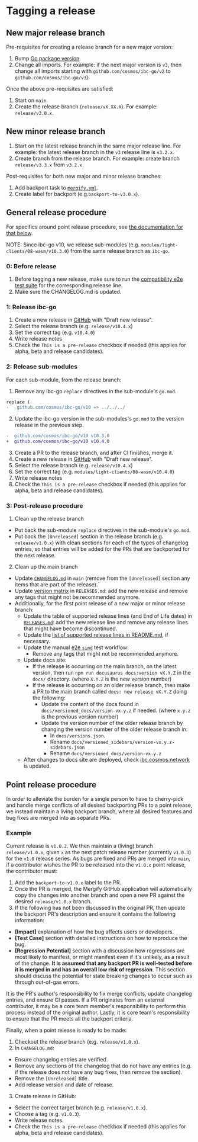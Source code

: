 # Tagging a release

## New major release branch

Pre-requisites for creating a release branch for a new major version:

1. Bump [Go package version](https://github.com/cosmos/ibc-go/blob/main/go.mod#L3).
2. Change all imports. For example: if the next major version is `v3`, then change all imports starting with `github.com/cosmos/ibc-go/v2` to `github.com/cosmos/ibc-go/v3`).

Once the above pre-requisites are satisfied:

1. Start on `main`.
2. Create the release branch (`release/vX.XX.X`). For example: `release/v3.0.x`.

## New minor release branch

1. Start on the latest release branch in the same major release line. For example: the latest release branch in the `v3` release line is `v3.2.x`.
2. Create branch from the release branch. For example: create branch `release/v3.3.x` from `v3.2.x`.

Post-requisites for both new major and minor release branches:

1. Add backport task to [`mergify.yml`](https://github.com/cosmos/ibc-go/blob/main/.github/mergify.yml).
2. Create label for backport (e.g.`backport-to-v3.0.x`).

## General release procedure

For specifics around point release procedure, see [the documentation for that below](#point-release-procedure).

NOTE: Since ibc-go v10, we release sub-modules (e.g. `modules/light-clients/08-wasm/v10.3.0`) from the same release branch as `ibc-go`.

### 0: Before release

1. Before tagging a new release, make sure to run the [compatibility e2e test suite](https://github.com/cosmos/ibc-go/actions/workflows/e2e-compatibility.yaml) for the corresponding release line.
2. Make sure the CHANGELOG.md is updated.

### 1: Release ibc-go

1. Create a new release in [GitHub](https://github.com/cosmos/ibc-go/releases) with "Draft new release".
2. Select the release branch (e.g. `release/v10.4.x`)
3. Set the correct tag (e.g. `v10.4.0`)
4. Write release notes
5. Check the `This is a pre-release` checkbox if needed (this applies for alpha, beta and release candidates).

### 2: Release sub-modules

For each sub-module, from the release branch:
1. Remove any ibc-go `replace` directives in the sub-module's `go.mod`.
  ```diff
  replace (
-   github.com/cosmos/ibc-go/v10 => ../../../
  ```
2. Update the ibc-go version in the sub-modules's `go.mod` to the version release in the previous step.
  ```diff
-  github.com/cosmos/ibc-go/v10 v10.3.0
+  github.com/cosmos/ibc-go/v10 v10.4.0
  ```
3. Create a PR to the release branch, and after CI finishes, merge it.
4. Create a new release in [GitHub](https://github.com/cosmos/ibc-go/releases) with "Draft new release".
5. Select the release branch (e.g. `release/v10.4.x`)
6. Set the correct tag (e.g. `modules/light-clients/08-wasm/v10.4.0`)
7. Write release notes
8. Check the `This is a pre-release` checkbox if needed (this applies for alpha, beta and release candidates).

### 3: Post-release procedure

1. Clean up the release branch
  - Put back the sub-module `replace` directives in the sub-module's `go.mod`.
  - Put back the `[Unreleased]` section in the release branch (e.g. `release/v1.0.x`) with clean sections for each of the types of changelog entries, so that entries will be added for the PRs that are backported for the next release.
2. Clean up the main branch
  - Update [`CHANGELOG.md`](../../CHANGELOG.md) in `main` (remove from the `[Unreleased]` section any items that are part of the release).`
  - Update [version matrix](../../RELEASES.md#version-matrix) in `RELEASES.md`: add the new release and remove any tags that might not be recommended anymore.
  - Additionally, for the first point release of a new major or minor release branch:
    - Update the table of supported release lines (and End of Life dates) in [`RELEASES.md`](../../RELEASES.md): add the new release line and remove any release lines that might have become discontinued.
    - Update the [list of supported release lines in README.md](../../RELEASES.md#releases), if necessary.
    - Update the manual [e2e `simd`](https://github.com/cosmos/ibc-go/blob/main/.github/workflows/e2e-manual-simd.yaml) test workflow:
        - Remove any tags that might not be recommended anymore. 
    - Update docs site:
        - If the release is occurring on the main branch, on the latest version, then run `npm run docusaurus docs:version vX.Y.Z` in the `docs/` directory. (where `X.Y.Z` is the new version number)
        - If the release is occurring on an older release branch, then make a PR to the main branch called `docs: new release vX.Y.Z` doing the following:
            - Update the content of the docs found in `docs/versioned_docs/version-vx.y.z` if needed. (where `x.y.z` is the previous version number)
            - Update the version number of the older release branch by changing the version number of the older release branch in:
                - In `docs/versions.json`.
                - Rename `docs/versioned_sidebars/version-vx.y.z-sidebars.json`
                - Rename `docs/versioned_docs/version-vx.y.z`
    - After changes to docs site are deployed, check [ibc.cosmos.network](https://ibc.cosmos.network) is updated.

## Point release procedure

In order to alleviate the burden for a single person to have to cherry-pick and handle merge conflicts of all desired backporting PRs to a point release, we instead maintain a living backport branch, where all desired features and bug fixes are merged into as separate PRs.

### Example

Current release is `v1.0.2`. We then maintain a (living) branch `release/v1.0.x`, given `x` as the next patch release number (currently `v1.0.3`) for the `v1.0` release series. As bugs are fixed and PRs are merged into `main`, if a contributor wishes the PR to be released into the `v1.0.x` point release, the contributor must:

1. Add the `backport-to-v1.0.x` label to the PR.
2. Once the PR is merged, the Mergify GitHub application will automatically copy the changes into another branch and open a new PR against the desired `release/v1.0.x` branch.
3. If the following has not been discussed in the original PR, then update the backport PR's description and ensure it contains the following information:

- **[Impact]** explanation of how the bug affects users or developers.
- **[Test Case]** section with detailed instructions on how to reproduce the bug.
- **[Regression Potential]** section with a discussion how regressions are most likely to manifest, or might manifest even if it's unlikely, as a result of the change. **It is assumed that any backport PR is well-tested before it is merged in and has an overall low risk of regression**. This section should discuss the potential for state breaking changes to occur such as through out-of-gas errors.

It is the PR's author's responsibility to fix merge conflicts, update changelog entries, and ensure CI passes. If a PR originates from an external contributor, it may be a core team member's responsibility to perform this process instead of the original author. Lastly, it is core team's responsibility to ensure that the PR meets all the backport criteria.

Finally, when a point release is ready to be made:

1. Checkout the release branch (e.g. `release/v1.0.x`).
2. In `CHANGELOG.md`:

- Ensure changelog entries are verified.
- Remove any sections of the changelog that do not have any entries (e.g. if the release does not have any bug fixes, then remove the section).
- Remove the `[Unreleased]` title.
- Add release version and date of release.

3. Create release in GitHub:

- Select the correct target branch (e.g. `release/v1.0.x`).
- Choose a tag (e.g. `v1.0.3`).
- Write release notes.
- Check the `This is a pre-release` checkbox if needed (this applies for alpha, beta and release candidates).

